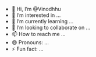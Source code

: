 - 👋 Hi, I’m @Vinodhhu
- 👀 I’m interested in ...
- 🌱 I’m currently learning ...
- 💞️ I’m looking to collaborate on ...
- 📫 How to reach me ...
- 😄 Pronouns: ...
- ⚡ Fun fact: ...

<!---
Vinodhhu/Vinodhhu is a ✨ special ✨ repository because its `README.md` (this file) appears on your GitHub profile.
You can click the Preview link to take a look at your changes.
--->
